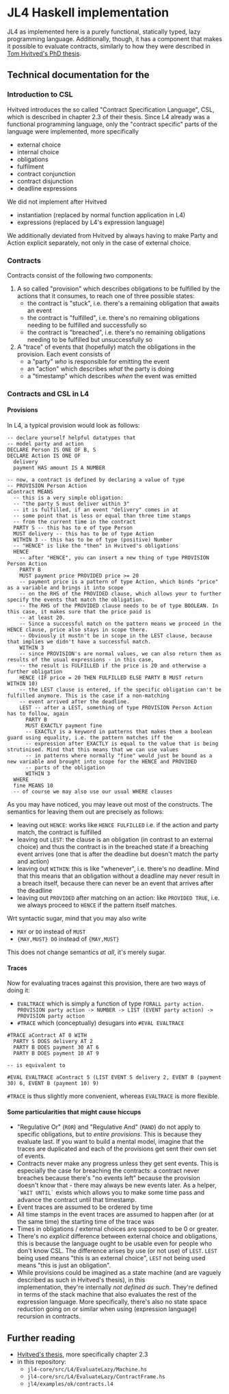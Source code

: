 # JL4 Haskell implementation 

JL4 as implemented here is a purely functional, statically typed, lazy programming language. Additionally, though, it has a
component that makes it possible to evaluate contracts, similarly to how they were described in [Tom Hvitved's PhD thesis](https://di.ku.dk/english/research/phd/phd-theses/2011/hvitved12phd.pdf). 

## Technical documentation for the 

### Introduction to CSL

Hvitved introduces the so called "Contract Specification Language", CSL, which is described in chapter 2.3 of their thesis.
Since L4 already was a functional programming language, only the "contract specific" parts of the language were implemented,
more specifically 
- external choice 
- internal choice
- obligations
- fulfilment 
- contract conjunction
- contract disjunction
- deadline expressions

We did not implement after Hvitved
- instantiation (replaced by normal function application in L4)
- expressions (replaced by L4's expression language)

We additionally deviated from Hvitved by always having to make Party and Action explicit separately, not only in the case of 
external choice.

### Contracts

Contracts consist of the following two components: 

1. A so called "provision" which describes obligations to be fulfilled by the actions that it consumes, to reach
   one of three possible states: 
   - the contract is "stuck", i.e. there's a remaining obligation that awaits an event
   - the contract is "fulfilled", i.e. there's no remaining obligations needing to be fulfilled and successfully so
   - the contract is "breached", i.e. there's no remaining obligations needing to be fulfilled but unsuccessfully so 
2. A "trace" of events that (hopefully) match the obligations in the provision. Each event consists of
   - a "party" *who* is responsible for emitting the event
   - an "action" which describes *what* the party is doing
   - a "timestamp" which describes *when* the event was emitted

### Contracts and CSL in L4

#### Provisions

In L4, a typical provision would look as follows: 

```
-- declare yourself helpful datatypes that 
-- model party and action
DECLARE Person IS ONE OF B, S
DECLARE Action IS ONE OF 
  delivery 
  payment HAS amount IS A NUMBER

-- now, a contract is defined by declaring a value of type 
-- PROVISION Person Action
aContract MEANS 
  -- this is a very simple obligation: 
  -- "the party S must deliver within 3"
  -- it is fulfilled, if an event "delivery" comes in at 
  -- some point that is less or equal than three time stamps 
  -- from the current time in the contract
  PARTY S -- this has to e of type Person
  MUST delivery -- this has to be of type Action
  WITHIN 3 -- this has to be of type (positive) Number
  -- "HENCE" is like the "then" in Hvitved's obligations
  HENCE
    -- after "HENCE", you can insert a new thing of type PROVISION Person Action
    PARTY B
    MUST payment price PROVIDED price >= 20 
    -- payment price is a pattern of type Action, which binds "price" as a variable and brings it into scope 
    -- on the RHS of the PROVIDED clause, which allows your to further specify the events that match the obligation.
    -- The RHS of the PROVIDED clause needs to be of type BOOLEAN. In this case, it makes sure that the price paid is 
    -- at least 20. 
    -- Since a successful match on the pattern means we proceed in the HENCE clause, price also stays in scope there.
    -- Obviously it mustn't be in scope in the LEST clause, because that implies we didn't have a successful match.
    WITHIN 3
    -- since PROVISION's are normal values, we can also return them as results of the usual expressions - in this case, 
    -- the result is FULFILLED if the price is 20 and otherwise a further obligation
    HENCE (IF price = 20 THEN FULFILLED ELSE PARTY B MUST return WITHIN 10)
    -- the LEST clause is entered, if the specific obligation can't be fulfilled anymore. This is the case if a non-matching
    -- event arrived after the deadline.
    LEST -- after a LEST, something of type PROVISION Person Action has to follow, again
      PARTY B
      MUST EXACTLY payment fine 
      -- EXACTLY is a keyword in patterns that makes them a boolean guard using equality, i.e. the pattern matches iff the 
      -- expression after EXACTLY is equal to the value that is being strutinised. Mind that this means that we can use values
      -- in patterns where normally "fine" would just be bound as a new variable and brought into scope for the HENCE and PROVIDED
      -- parts of the obligation
      WITHIN 3
  WHERE
  fine MEANS 10
  -- of course we may also use our usual WHERE clauses
```

As you may have noticed, you may leave out most of the constructs. The semantics for leaving them out are precisely as follows: 
- leaving out `HENCE`: works like `HENCE FULFILLED` i.e. if the action and party match, the contract is fulfilled
- leaving out `LEST`: the clause is an obligation (in contrast to an external choice) and thus the contract is in the breached state
  if a breaching event arrives (one that is after the deadline but doesn't match the party and action)
- leaving out `WITHIN`: this is like "whenever", i.e. there's no deadline. Mind that this means that an obligation without a deadline 
  may never result in a breach itself, because there can never be an event that arrives after the deadline
- leaving out `PROVIDED` after matching on an action: like `PROVIDED TRUE`, i.e. we always proceed to `HENCE` if the pattern 
  itself matches.

Wrt syntactic sugar, mind that you may also write 
- `MAY` or `DO` instead of `MUST`
- `{MAY,MUST} DO` instead of `{MAY,MUST}`

This does not change semantics *at all*, it's merely sugar.

#### Traces

Now for evaluating traces against this provision, there are two ways of doing it: 

- `EVALTRACE` which is simply a function of type 
  `FORALL party action. PROVISION party action -> NUMBER -> LIST (EVENT party action) -> PROVISION party action`
- `#TRACE` which (conceptually) desugars into `#EVAL EVALTRACE`

```
#TRACE aContract AT 0 WITH
  PARTY S DOES delivery AT 2
  PARTY B DOES payment 30 AT 6
  PARTY B DOES payment 10 AT 9

-- is equivalent to

#EVAL EVALTRACE aContract 5 (LIST EVENT S delivery 2, EVENT B (payment 30) 6, EVENT B (payment 10) 9)
```

`#TRACE` is thus slightly more convenient, whereas `EVALTRACE` is more flexible.

#### Some particularities that might cause hiccups

- "Regulative Or" (`ROR`) and "Regulative And" (`RAND`) do not apply to specific obligations, but to *entire provisions*. 
  This is because they evaluate last. If you want to build a mental model, imagine that the traces are duplicated and 
  each of the provisions get sent their own set of events.
- Contracts never make any progress unless they get sent events. This is especially the case for breaching the contracts:
  a contract never breaches because there's "no events left" because the provision doesn't know that - there may always be 
  new events later. As a helper, `` `WAIT UNTIL` `` exists which allows you to make some time pass and advance the contract 
  until that timestamp.
- Event traces are assumed to be ordered by time
- All time stamps in the event traces are assumed to happen after (or at the same time) the starting time of the trace was
- Times in obligations / external choices are supposed to be 0 or greater.
- There's no *explicit* difference between external choice and obligations, this is because the language ought to be usable
  even for people who don't know CSL. The difference arises by use (or not use) of `LEST`. `LEST` being used means "this is an 
  external choice", `LEST` not being used means "this is just an obligation".
- While provisions could be imagined as a state machine (and are vaguely described as such in Hvitved's thesis), in this  
  implementation, they're internally *not defined as such*. They're defined in terms of the stack machine that also evaluates 
  the rest of the expression language. More specifically, there's also no state space reduction going on or similar when using
  (expression language) recursion in contracts.

## Further reading

- [Hvitved's thesis](https://di.ku.dk/english/research/phd/phd-theses/2011/hvitved12phd.pdf), more specifically chapter 2.3
- in this repository: 
  - `jl4-core/src/L4/EvaluateLazy/Machine.hs`
  - `jl4-core/src/L4/EvaluateLazy/ContractFrame.hs`
  - `jl4/examples/ok/contracts.l4`
